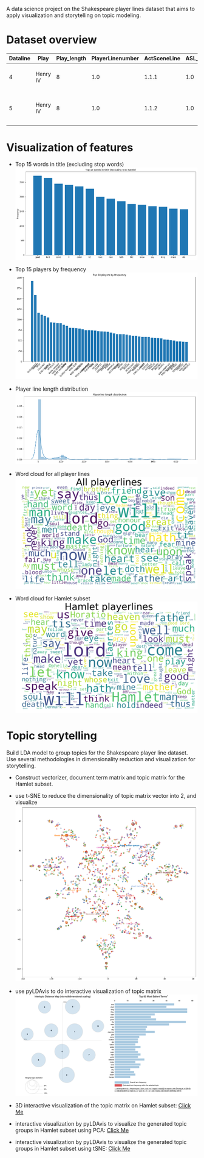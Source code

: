 A data science project on the Shakespeare player lines dataset that aims to apply visualization and storytelling on topic modeling.

# Dataset overview

| Dataline  | Play  | Play_length  | PlayerLinenumber  | ActSceneLine  | ASL_1  | ASL_2  | ASL_3  | Player  | PL_length  | PL_w_count  | PL_w_density  | PlayerLine  | PL_contain_!  | PL_contain_?  | PL_num_comma_split  | PL_num_stop_words  | PL_num_upper_case  | 
| ------------- | ------------- | ------------- | ------------- | ------------- | ------------- | ------------- | ------------- | ------------- | ------------- | ------------- | ------------- | ------------- | ------------- | ------------- | ------------- | ------------- | ------------- |
| 4  | Henry IV  | 8  | 1.0  | 1.1.1  | 1.0  | 1.0  | 1.0  | KING HENRY IV  | 38  | 9  | 4.222222  | So shaken as we are, so wan with care,  | False  | False  | 3  | 5  | 1  |
| 5  | Henry IV  | 8  | 1.0  | 1.1.2  | 1.0  | 1.0  | 2.0  | KING HENRY IV  | 42  | 9  | 4.666667  | Find we a time for frighted peace to pant,  | False  | False  | 2  | 4  | 1  |

# Visualization of features

- Top 15 words in title (excluding stop words)
![top_15_words_in_title](https://github.com/telenovelachuan/the_oscars/blob/master/reports/figures/feature_visualization/top_15_words_in_title.png)

- Top 15 players by frequency
![top_50_players_by_freq](https://github.com/telenovelachuan/the_oscars/blob/master/reports/figures/feature_visualization/top_50_players_by_frq.png)

- Player line length distribution
![player_line_length_distr](https://github.com/telenovelachuan/the_oscars/blob/master/reports/figures/feature_visualization/player_line_distr.png)

- Word cloud for all player lines
![word_count_all](https://github.com/telenovelachuan/the_oscars/blob/master/reports/figures/feature_visualization/word_cloud_all_words.png)

- Word cloud for Hamlet subset
![word_count_hamlet](https://github.com/telenovelachuan/the_oscars/blob/master/reports/figures/feature_visualization/word_cloud_Hamlet.png)


# Topic storytelling

Build LDA model to group topics for the Shakespeare player line dataset. Use several methodologies in dimensionality reduction and visualization for storytelling.

- Construct vectorizer, document term matrix and topic matrix for the Hamlet subset.
- use t-SNE to reduce the dimensionality of topic matrix vector into 2, and visualize
![tSNE_hamlet](https://github.com/telenovelachuan/the_oscars/blob/master/reports/figures/topic_modeling/tSNE_2D_Hamlet.png)

- use pyLDAvis to do interactive visualization of topic matrix
![pyLDAvis_screenshot](https://github.com/telenovelachuan/the_oscars/blob/master/reports/figures/topic_modeling/pyLADvis_GLOUCESTER_tSNE.png)


- 3D interactive visualization of the topic matrix on Hamlet subset:
[Click Me](https://htmlpreview.github.io/?https://github.com/telenovelachuan/the_oscars/blob/master/reports/figures/topic_modeling/3D_plot_of_topics_by_LDA_on_Hamlet_subset_3D.html)

- interactive visualization by pyLDAvis to visualize the generated topic groups in Hamlet subset using PCA:
[Click Me](https://htmlpreview.github.io/?https://github.com/telenovelachuan/the_oscars/blob/master/reports/figures/topic_modeling/Hamlet_PCA_pyLDAvis.html)

- interactive visualization by pyLDAvis to visualize the generated topic groups in Hamlet subset using tSNE:
[Click Me](https://htmlpreview.github.io/?https://github.com/telenovelachuan/the_oscars/blob/master/reports/figures/topic_modeling/hamlet_tsne_pyLDAvis.html)



